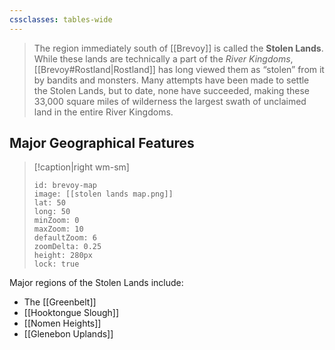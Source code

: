 ```yaml
---
cssclasses: tables-wide
---
```

>The region immediately south of [[Brevoy]] is called the **Stolen Lands**. While these lands are technically a part of the *River Kingdoms*, [[Brevoy#Rostland|Rostland]] has long viewed them as “stolen” from it by bandits and monsters. Many attempts have been made to settle the Stolen Lands, but to date, none have succeeded, making these 33,000 square miles of wilderness the largest swath of unclaimed land in the entire River Kingdoms.

## Major Geographical Features
> [!caption|right wm-sm]
>```leaflet
>id: brevoy-map
>image: [[stolen lands map.png]]
>lat: 50
>long: 50
>minZoom: 0
>maxZoom: 10
>defaultZoom: 6
>zoomDelta: 0.25
>height: 280px
>lock: true
>```

Major regions of the Stolen Lands include:
- The [[Greenbelt]]
- [[Hooktongue Slough]]
- [[Nomen Heights]]
- [[Glenebon Uplands]]